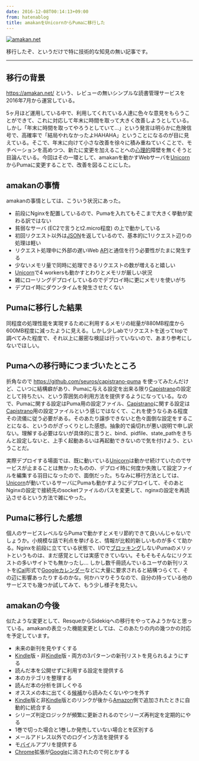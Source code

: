 ```yaml
---
date: 2016-12-08T00:14:13+09:00
from: hatenablog
title: amakanをUnicornからPumaに移行した
---
```


<p><a href="https://amakan.net/"><img src="https://cdn-ak.f.st-hatena.com/images/fotolife/r/r7kamura/20161208/20161208011500.png" alt="amakan.net" /></a></p>

<p>移行したぞ、というだけで特に技術的な知見の無い記事です。</p>

<hr />

<h2>移行の背景</h2>

<p><a href="https://amakan.net/">https://amakan.net/</a> という、レビューの無いシンプルな読書管理サービスを2016年7月から運営している。</p>

<p>5ヶ月ほど運用している中で、利用してくれている人達に色々な意見をもらうことができて、これに対応して年末に時間を取って大きく改善しようとしている。しかし「年末に時間を取ってやろうとしていて...」という発言は明らかに危険信号で、高確率で「結局やれなかったよHAHAHA」ということになるのが目に見えている。そこで、年末に向けて小さな改善を徐々に積み重ねていくことで、モチベーションを高めつつ、新たに変更を加えることへの<a class="keyword" href="http://d.hatena.ne.jp/keyword/%BF%B4%CD%FD%C5%AA">心理的</a>障壁を無くそうと目論んでいる。今回はその一環として、amakanを動かすWebサーバを<a class="keyword" href="http://d.hatena.ne.jp/keyword/Unicorn">Unicorn</a>からPumaに変更することで、改善を図ることにした。</p>

<h2>amakanの事情</h2>

<p>amakanの事情としては、こういう状況にあった。</p>

<ul>
<li>前段にNginxを配置しているので、Pumaを入れてもそこまで大きく挙動が変わる訳ではない</li>
<li>貧弱なサーバ (EC2で言うとt2.micro程度) の上で動かしている</li>
<li>初回リクエスト以外は<a class="keyword" href="http://d.hatena.ne.jp/keyword/JSON">JSON</a>を返しているので、基本的に1リクエスト辺りの処理は軽い</li>
<li>リクエスト処理中に外部の遅いWeb <a class="keyword" href="http://d.hatena.ne.jp/keyword/API">API</a>と通信を行う必要性がたまに発生する</li>
<li>少ないメモリ量で同時に処理できるリクエストの数が増えると嬉しい</li>
<li><a class="keyword" href="http://d.hatena.ne.jp/keyword/Unicorn">Unicorn</a>で4 workersも動かすとわりとメモリが厳しい状況</li>
<li>雑にローリングデプロイしているのでデプロイ時に更にメモリを使いがち</li>
<li>デプロイ時にダウンタイムを発生させたくない</li>
</ul>


<h2>Pumaに移行した結果</h2>

<p>同程度の処理性能を実現するために利用するメモリの総量が880MB程度から600MB程度に減ったように見える。しかし少しabでリクエストを送ってtopで調べてみた程度で、それ以上に厳密な検証は行っていないので、あまり参考にしないでほしい。</p>

<h2>Pumaへの移行時につまづいたところ</h2>

<p>折角なので <a href="https://github.com/seuros/capistrano-puma">https://github.com/seuros/capistrano-puma</a> を使ってみたんだけど、こいつに結構癖があり、Pumaに与える設定を出来る限り<a class="keyword" href="http://d.hatena.ne.jp/keyword/Capistrano">Capistrano</a>の設定として持ちたい、という雰囲気の利用方法を提供するようになっている。なので、Pumaに関する設定はPuma用の設定ファイル、<a class="keyword" href="http://d.hatena.ne.jp/keyword/Capistrano">Capistrano</a>に関する設定は<a class="keyword" href="http://d.hatena.ne.jp/keyword/Capistrano">Capistrano</a>用の設定ファイルという感じではなくて、これを使うならある程度その流儀に従う必要がある。そのあたり譲歩できないと色々面倒な設定をすることになる、というのがざっくりとした感想。抽象的で歯切れが悪い説明で申し訳ない。理解する必要はないが具体的に言うと、bind、pidfile、state_pathをきちんと設定しないと、上手く起動あるいは再起動できないので気を付けよう、ということだ。</p>

<p>実際デプロイする場面では、既に動いている<a class="keyword" href="http://d.hatena.ne.jp/keyword/Unicorn">Unicorn</a>は動かせ続けていたのでサービスが止まることは無かったものの、デプロイ時に何度か失敗して設定ファイルを編集する羽目になったので、面倒だった。ちなみに移行方法としては、<a class="keyword" href="http://d.hatena.ne.jp/keyword/Unicorn">Unicorn</a>が動いているサーバにPumaも動かすようにデプロイして、そのあとNginxの設定で接続先のsocketファイルのパスを変更して、nginxの設定を再読込させるという方法で雑にやった。</p>

<h2>Pumaに移行した感想</h2>

<p>個人のサービスレベルならPumaで動かすとメモリ節約できて良いんじゃないでしょうか。小規模な話で利点を挙げると、情報が比較的新しいものが多くて助かる。Nginxを前段に立てている状態で、I/Oで<a class="keyword" href="http://d.hatena.ne.jp/keyword/%A5%D6%A5%ED%A5%C3%A5%AD%A5%F3%A5%B0">ブロッキング</a>しないPumaのメリットというものは、まだ感覚としては実感できていない。そもそもそんなにリクエストの多いサイトでも無かったし… しかし数千冊読んでいるユーザの新刊リストを<a class="keyword" href="http://d.hatena.ne.jp/keyword/iCal">iCal</a>形式で<a class="keyword" href="http://d.hatena.ne.jp/keyword/Google%A5%AB%A5%EC%A5%F3%A5%C0%A1%BC">Googleカレンダー</a>などに大量に要求されると結構つらくて、その辺に影響あったりするのかな。何かハマりそうなので、自分の持っている他のサービスでも幾つか試してみて、もう少し様子を見たい。</p>

<h2>amakanの今後</h2>

<p>似たような変更として、ResqueからSidekiqへの移行をやってみようかなと思っている。amakanの表立った機能変更としては、このあたりの内の幾つかの対応を予定しています。</p>

<ul>
<li>未来の新刊を見やすくする</li>
<li><a class="keyword" href="http://d.hatena.ne.jp/keyword/Kindle">Kindle</a>版・非<a class="keyword" href="http://d.hatena.ne.jp/keyword/Kindle">Kindle</a>版・両方の3パターンの新刊リストを見られるようにする</li>
<li>読んだ本を公開せずに利用する設定を提供する</li>
<li>本のカテゴリを整理する</li>
<li>読んだ本の分析を詳しくやる</li>
<li>オススメの本に出てくる<a class="keyword" href="http://d.hatena.ne.jp/keyword/%B8%F5%CA%E4">候補</a>から読みたくないやつを外す</li>
<li><a class="keyword" href="http://d.hatena.ne.jp/keyword/Kindle">Kindle</a>版と非<a class="keyword" href="http://d.hatena.ne.jp/keyword/Kindle">Kindle</a>版とのリンクが後から<a class="keyword" href="http://d.hatena.ne.jp/keyword/Amazon">Amazon</a>側で追加されたときに自動的に統合する</li>
<li>シリーズ判定ロジックが頻繁に更新されるのでシリーズ再判定を定期的にやる</li>
<li>1巻で切った場合と1巻しか発売していない場合とを区別する</li>
<li>メールアドレス以外でのログイン方法を提供する</li>
<li>モ<a class="keyword" href="http://d.hatena.ne.jp/keyword/%A5%D0%A5%A4">バイ</a>ルアプリを提供する</li>
<li><a class="keyword" href="http://d.hatena.ne.jp/keyword/Chrome">Chrome</a>拡張が<a class="keyword" href="http://d.hatena.ne.jp/keyword/Google">Google</a>に消されたので何とかする</li>
</ul>



